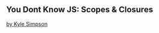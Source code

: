 <H2>You Dont Know JS: Scopes & Closures</H2>
<a href="https://github.com/getify/You-Dont-Know-JS/tree/master/scope%20%26%20closures">by Kyle Simpson</a>


